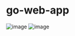 # go-web-app

![image](https://i.ibb.co/FqHLnkr/post.png)
![image](https://i.ibb.co/JxgpYzT/profile.png)
